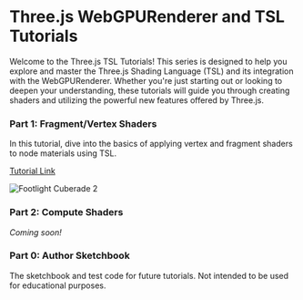 # Three.js WebGPURenderer and TSL Tutorials
Welcome to the Three.js TSL Tutorials! This series is designed to help you explore and master the Three.js Shading Language (TSL) and its integration with the WebGPURenderer. Whether you're just starting out or looking to deepen your understanding, these tutorials will guide you through creating shaders and utilizing the powerful new features offered by Three.js.

### Part 1: Fragment/Vertex Shaders
In this tutorial,  dive into the basics of applying vertex and fragment shaders to node materials using TSL. 

[Tutorial Link](https://medium.com/@christianhelgeson/three-js-webgpurenderer-part-1-fragment-vertex-shaders-1070063447f0)

![Footlight Cuberade 2](https://github.com/user-attachments/assets/19ae66b9-cc45-463d-863c-61dd7e791326)

### Part 2: Compute Shaders
*Coming soon!*

### Part 0: Author Sketchbook
The sketchbook and test code for future tutorials. Not intended to be used for educational purposes.
